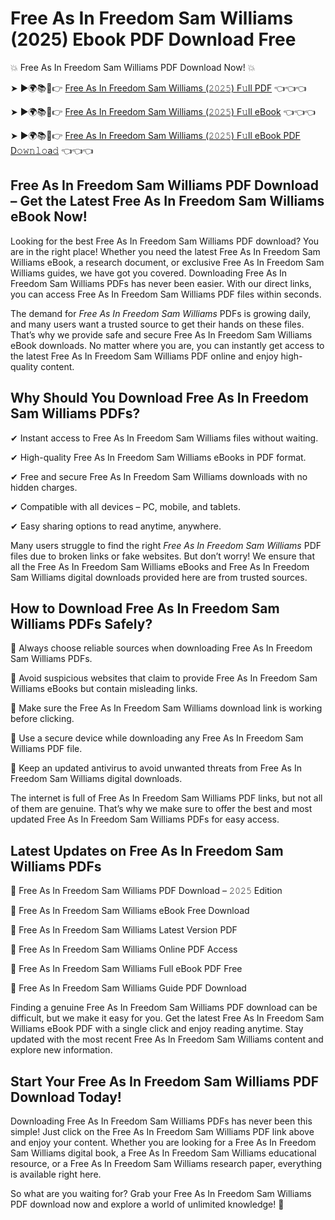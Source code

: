 # Free As In Freedom Sam Williams (2025) Ebook PDF Download Free

💥 Free As In Freedom Sam Williams PDF Download Now! 💥

➤ ►🌍📚📱👉 [Free As In Freedom Sam Williams (𝟸𝟶𝟸𝟻) F𝚞ll PDF](https://getpdf.xyz/free-as-in-freedom-sam-williams) 👈👈👈


➤ ►🌍📚📱👉 [Free As In Freedom Sam Williams (𝟸𝟶𝟸𝟻) F𝚞ll eBook](https://getpdf.xyz/free-as-in-freedom-sam-williams) 👈👈👈


➤ ►🌍📚📱👉 [Free As In Freedom Sam Williams (𝟸𝟶𝟸𝟻) F𝚞ll eBook PDF D𝚘𝚠𝚗𝚕𝚘a𝚍](https://getpdf.xyz/free-as-in-freedom-sam-williams) 👈👈👈


## Free As In Freedom Sam Williams PDF Download – Get the Latest Free As In Freedom Sam Williams eBook Now!

Looking for the best Free As In Freedom Sam Williams PDF download? You are in the right place! Whether you need the latest Free As In Freedom Sam Williams eBook, a research document, or exclusive Free As In Freedom Sam Williams guides, we have got you covered. Downloading Free As In Freedom Sam Williams PDFs has never been easier. With our direct links, you can access Free As In Freedom Sam Williams PDF files within seconds.

The demand for *Free As In Freedom Sam Williams* PDFs is growing daily, and many users want a trusted source to get their hands on these files. That’s why we provide safe and secure Free As In Freedom Sam Williams eBook downloads. No matter where you are, you can instantly get access to the latest Free As In Freedom Sam Williams PDF online and enjoy high-quality content.

## Why Should You Download Free As In Freedom Sam Williams PDFs?

✔ Instant access to Free As In Freedom Sam Williams files without waiting.

✔ High-quality Free As In Freedom Sam Williams eBooks in PDF format.

✔ Free and secure Free As In Freedom Sam Williams downloads with no hidden charges.

✔ Compatible with all devices – PC, mobile, and tablets.

✔ Easy sharing options to read anytime, anywhere.

Many users struggle to find the right *Free As In Freedom Sam Williams* PDF files due to broken links or fake websites. But don’t worry! We ensure that all the Free As In Freedom Sam Williams eBooks and Free As In Freedom Sam Williams digital downloads provided here are from trusted sources.

## How to Download Free As In Freedom Sam Williams PDFs Safely?

📌 Always choose reliable sources when downloading Free As In Freedom Sam Williams PDFs.

📌 Avoid suspicious websites that claim to provide Free As In Freedom Sam Williams eBooks but contain misleading links.

📌 Make sure the Free As In Freedom Sam Williams download link is working before clicking.

📌 Use a secure device while downloading any Free As In Freedom Sam Williams PDF file.

📌 Keep an updated antivirus to avoid unwanted threats from Free As In Freedom Sam Williams digital downloads.

The internet is full of Free As In Freedom Sam Williams PDF links, but not all of them are genuine. That’s why we make sure to offer the best and most updated Free As In Freedom Sam Williams PDFs for easy access.

## Latest Updates on Free As In Freedom Sam Williams PDFs

🔹 Free As In Freedom Sam Williams PDF Download – 𝟸𝟶𝟸𝟻 Edition

🔹 Free As In Freedom Sam Williams eBook Free Download

🔹 Free As In Freedom Sam Williams Latest Version PDF

🔹 Free As In Freedom Sam Williams Online PDF Access

🔹 Free As In Freedom Sam Williams Full eBook PDF Free

🔹 Free As In Freedom Sam Williams Guide PDF Download

Finding a genuine Free As In Freedom Sam Williams PDF download can be difficult, but we make it easy for you. Get the latest Free As In Freedom Sam Williams eBook PDF with a single click and enjoy reading anytime. Stay updated with the most recent Free As In Freedom Sam Williams content and explore new information.

## Start Your Free As In Freedom Sam Williams PDF Download Today!

Downloading Free As In Freedom Sam Williams PDFs has never been this simple! Just click on the Free As In Freedom Sam Williams PDF link above and enjoy your content. Whether you are looking for a Free As In Freedom Sam Williams digital book, a Free As In Freedom Sam Williams educational resource, or a Free As In Freedom Sam Williams research paper, everything is available right here.

So what are you waiting for? Grab your Free As In Freedom Sam Williams PDF download now and explore a world of unlimited knowledge! 🚀